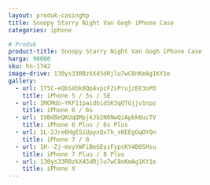 ```yaml
---
layout: produk-casinghp
title: Snoopy Starry Night Van Gogh iPhone Case
categories: iphone

# Produk
product-title: Snoopy Starry Night Van Gogh iPhone Case
harga: 90000
sku: hn-1742
image-drive: 130ys33RBzkX45dRjlu7wC8nKmAg1KY1e
gallery:
  - url: 1T5C-eQbSXbk8Qp4vpzFZsPrujzEE3oPD
    title: iPhone 5 / 5s / SE
  - url: 1MCMdo-YKF11paidbidSK3qQTGjjv1npz
    title: iPhone 6 / 6s
  - url: 1VBd8eQKUqQMpjkJb2N6NwQzApbk6ucTV
    title: iPhone 6 Plus / 6s Plus
  - url: 1L-2Jre6HgE5iUpyxQx7h_sKEEgGqOYQn
    title: iPhone 7 / 8
  - url: 1H--Zj-mvyYWFiBeGEyzFypcKY4BOSHsu
    title: iPhone 7 Plus / 8 Plus
  - url: 130ys33RBzkX45dRjlu7wC8nKmAg1KY1e
    title: iPhone X
---
```

